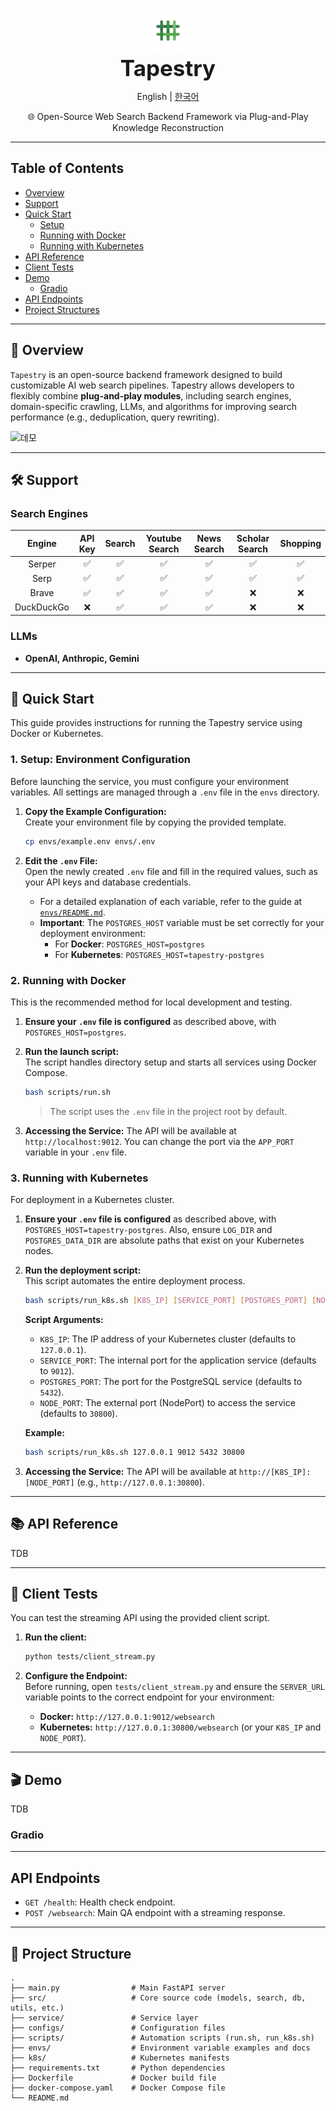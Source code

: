    <p align="center">
     <img src="misc/logo.png" alt="logo" width="72"><br>
     <strong style="font-size:2.5em; font-weight:bold;">Tapestry</strong>
   </p>

<p align="center">
  English | <a href="README.ko.md">한국어</a>
</p>

<p align="center">
🌐 Open-Source Web Search Backend Framework via Plug-and-Play Knowledge Reconstruction
</p>

---

## Table of Contents

- [Overview](#-overview)
- [Support](#-support)
- [Quick Start](#-quick-start)
    - [Setup](#1-prerequisites-environment-configuration)
    - [Running with Docker](#2-running-with-docker)
    - [Running with Kubernetes](#3-running-with-kubernetes)
- [API Reference](#-api-reference)
- [Client Tests](#-testing-the-service)
- [Demo](#-demo)
    - [Gradio](#gradio)
- [API Endpoints](#api-endpoints)
- [Project Structures](#-project-structure)

---

## 📖 Overview

`Tapestry` is an open-source backend framework designed to build customizable AI web search pipelines. Tapestry allows developers to flexibly combine **plug-and-play modules**, including search engines, domain-specific crawling, LLMs, and algorithms for improving search performance (e.g., deduplication, query rewriting).

![데모](misc/preview.gif)

---

## 🛠️ Support

### Search Engines

| Engine | API Key | Search | Youtube Search | News Search | Scholar Search | Shopping |
|:-------------:|:----:|:----:|:----:|:----:|:----:|:----:|
| Serper | ✅ | ✅ | ✅ | ✅ | ✅ | ✅ |
| Serp | ✅ | ✅ | ✅ | ✅ | ✅ | ✅ |
| Brave | ✅ | ✅ | ✅ | ✅ | ❌ | ❌ |
| DuckDuckGo | ❌ | ✅ | ✅ | ✅ | ❌ | ❌ |

### LLMs

* **OpenAI, Anthropic, Gemini**

---

## 🚀 Quick Start

This guide provides instructions for running the Tapestry service using Docker or Kubernetes.

### 1. Setup: Environment Configuration

Before launching the service, you must configure your environment variables. All settings are managed through a `.env` file in the `envs` directory.

1.  **Copy the Example Configuration:**  
    Create your environment file by copying the provided template.

    ```bash
    cp envs/example.env envs/.env
    ```

2.  **Edit the `.env` File:**  
    Open the newly created `.env` file and fill in the required values, such as your API keys and database credentials.

    -   For a detailed explanation of each variable, refer to the guide at [`envs/README.md`](envs/README.md).
    -   **Important**: The `POSTGRES_HOST` variable must be set correctly for your deployment environment:
        -   For **Docker**: `POSTGRES_HOST=postgres`
        -   For **Kubernetes**: `POSTGRES_HOST=tapestry-postgres`

### 2. Running with Docker

This is the recommended method for local development and testing.

1.  **Ensure your `.env` file is configured** as described above, with `POSTGRES_HOST=postgres`.

2.  **Run the launch script:**  
    The script handles directory setup and starts all services using Docker Compose.

    ```bash
    bash scripts/run.sh
    ```
    > The script uses the `.env` file in the project root by default.

3.  **Accessing the Service:**
    The API will be available at `http://localhost:9012`. You can change the port via the `APP_PORT` variable in your `.env` file.

### 3. Running with Kubernetes

For deployment in a Kubernetes cluster.

1.  **Ensure your `.env` file is configured** as described above, with `POSTGRES_HOST=tapestry-postgres`. Also, ensure `LOG_DIR` and `POSTGRES_DATA_DIR` are absolute paths that exist on your Kubernetes nodes.

2.  **Run the deployment script:**  
    This script automates the entire deployment process.

    ```bash
    bash scripts/run_k8s.sh [K8S_IP] [SERVICE_PORT] [POSTGRES_PORT] [NODE_PORT]
    ```

    **Script Arguments:**
    -   `K8S_IP`: The IP address of your Kubernetes cluster (defaults to `127.0.0.1`).
    -   `SERVICE_PORT`: The internal port for the application service (defaults to `9012`).
    -   `POSTGRES_PORT`: The port for the PostgreSQL service (defaults to `5432`).
    -   `NODE_PORT`: The external port (NodePort) to access the service (defaults to `30800`).

    **Example:**
    ```bash
    bash scripts/run_k8s.sh 127.0.0.1 9012 5432 30800
    ```

3.  **Accessing the Service:**
    The API will be available at `http://[K8S_IP]:[NODE_PORT]` (e.g., `http://127.0.0.1:30800`).

---

## 📚 API Reference

TDB

---

## 🧪 Client Tests

You can test the streaming API using the provided client script.

1.  **Run the client:**
    ```bash
    python tests/client_stream.py
    ```

2.  **Configure the Endpoint:**  
    Before running, open `tests/client_stream.py` and ensure the `SERVER_URL` variable points to the correct endpoint for your environment:
    -   **Docker:** `http://127.0.0.1:9012/websearch`
    -   **Kubernetes:** `http://127.0.0.1:30800/websearch` (or your `K8S_IP` and `NODE_PORT`).

---

## 🎬 Demo

TDB

### Gradio

---

## API Endpoints

- `GET /health`: Health check endpoint.
- `POST /websearch`: Main QA endpoint with a streaming response.

---

## 🧩 Project Structure

```
.
├── main.py                # Main FastAPI server
├── src/                   # Core source code (models, search, db, utils, etc.)
├── service/               # Service layer
├── configs/               # Configuration files
├── scripts/               # Automation scripts (run.sh, run_k8s.sh)
├── envs/                  # Environment variable examples and docs
├── k8s/                   # Kubernetes manifests
├── requirements.txt       # Python dependencies
├── Dockerfile             # Docker build file
├── docker-compose.yaml    # Docker Compose file
└── README.md
```
